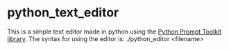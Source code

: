 # python_text_editor
This is a simple text editor made in python using the [Python Prompt Toolkit library](https://python-prompt-toolkit.readthedocs.io/en/master/index.html). 
The syntax for using the editor is: ./python_editor \<filename\>
